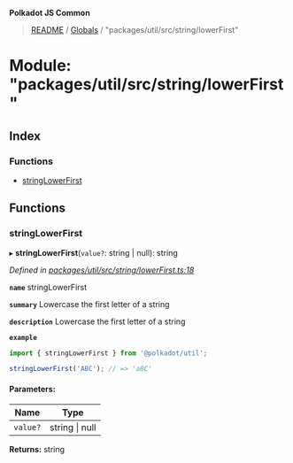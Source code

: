 **Polkadot JS Common**

> [README](../README.md) / [Globals](../globals.md) / "packages/util/src/string/lowerFirst"

# Module: "packages/util/src/string/lowerFirst"

## Index

### Functions

* [stringLowerFirst](_packages_util_src_string_lowerfirst_.md#stringlowerfirst)

## Functions

### stringLowerFirst

▸ **stringLowerFirst**(`value?`: string \| null): string

*Defined in [packages/util/src/string/lowerFirst.ts:18](https://github.com/polkadot-js/common/blob/975103fd/packages/util/src/string/lowerFirst.ts#L18)*

**`name`** stringLowerFirst

**`summary`** Lowercase the first letter of a string

**`description`** 
Lowercase the first letter of a string

**`example`** 
<BR>

```javascript
import { stringLowerFirst } from '@polkadot/util';

stringLowerFirst('ABC'); // => 'aBC'
```

#### Parameters:

Name | Type |
------ | ------ |
`value?` | string \| null |

**Returns:** string
